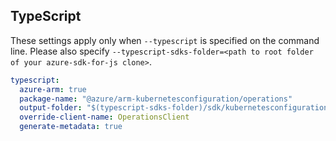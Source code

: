 ## TypeScript

These settings apply only when `--typescript` is specified on the command line.
Please also specify `--typescript-sdks-folder=<path to root folder of your azure-sdk-for-js clone>`.

```yaml $(typescript)
typescript:
  azure-arm: true
  package-name: "@azure/arm-kubernetesconfiguration/operations"
  output-folder: "$(typescript-sdks-folder)/sdk/kubernetesconfiguration/arm-kubernetesconfiguration"
  override-client-name: OperationsClient
  generate-metadata: true
```
